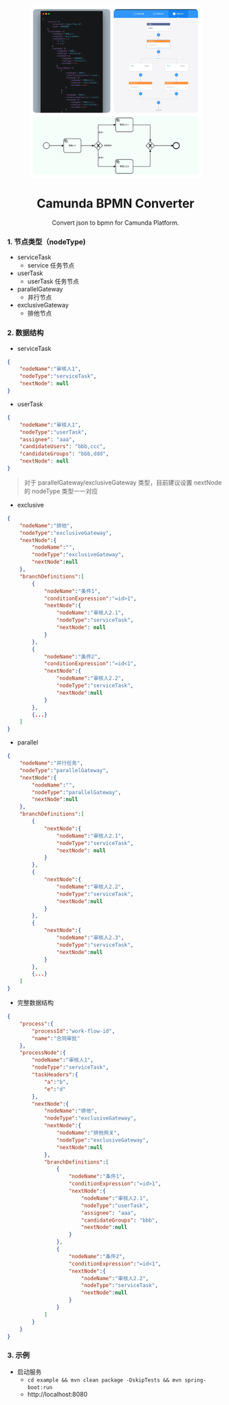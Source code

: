 <div align="center">
<img src="./static/img/img.jpeg" width="400px"/>

<h1>Camunda BPMN Converter </h1>
<p>
Convert json to bpmn for Camunda Platform.
</p>
</div>


### 1. 节点类型（nodeType)
- serviceTask
    - service 任务节点
- userTask
  - userTask 任务节点
- parallelGateway
    - 并行节点
- exclusiveGateway
    - 排他节点

### 2. 数据结构

- serviceTask
```json
{
    "nodeName":"审核人1",
    "nodeType":"serviceTask",
    "nextNode": null
}
```

- userTask
```json
{
    "nodeName":"审核人1",
    "nodeType":"userTask",
    "assignee": "aaa",
    "candidateUsers": "bbb,ccc",
    "candidateGroups": "bbb,ddd",
    "nextNode": null
}
```

> 对于 parallelGateway/exclusiveGateway 类型，目前建议设置 nextNode 的 nodeType 类型一一对应

- exclusive
```json
{
    "nodeName":"排他",
    "nodeType":"exclusiveGateway",
    "nextNode":{
        "nodeName":"",
        "nodeType":"exclusiveGateway",
        "nextNode":null
    },
    "branchDefinitions":[
        {
            "nodeName":"条件1",
            "conditionExpression":"=id>1",
            "nextNode":{
                "nodeName":"审核人2.1",
                "nodeType":"serviceTask",
                "nextNode": null
            }
        },
        {
            "nodeName":"条件2",
            "conditionExpression":"=id<1",
            "nextNode":{
                "nodeName":"审核人2.2",
                "nodeType":"serviceTask",
                "nextNode":null
            }
        },
        {...}
    ]
}
```

- parallel
```json
{
    "nodeName":"并行任务",
    "nodeType":"parallelGateway",
    "nextNode":{
        "nodeName":"",
        "nodeType":"parallelGateway",
        "nextNode":null
    },
    "branchDefinitions":[
        {
            "nextNode":{
                "nodeName":"审核人2.1",
                "nodeType":"serviceTask",
                "nextNode": null
            }
        },
        {
            "nextNode":{
                "nodeName":"审核人2.2",
                "nodeType":"serviceTask",
                "nextNode":null
            }
        },
        {
            "nextNode":{
                "nodeName":"审核人2.3",
                "nodeType":"serviceTask",
                "nextNode":null
            }
        },
        {...}
    ]
}
```

- 完整数据结构
```json
{
    "process":{
        "processId":"work-flow-id",
        "name":"合同审批"
    },
    "processNode":{
        "nodeName":"审核人1",
        "nodeType":"serviceTask",
        "taskHeaders":{
            "a":"b",
            "e":"d"
        },
        "nextNode":{
            "nodeName":"排他",
            "nodeType":"exclusiveGateway",
            "nextNode":{
                "nodeName":"排他网关",
                "nodeType":"exclusiveGateway",
                "nextNode":null
            },
            "branchDefinitions":[
                {
                    "nodeName":"条件1",
                    "conditionExpression":"=id>1",
                    "nextNode":{
                        "nodeName":"审核人2.1",
                        "nodeType":"userTask",
                        "assignee": "aaa",
                        "candidateGroups": "bbb",
                        "nextNode":null
                    }
                },
                {
                    "nodeName":"条件2",
                    "conditionExpression":"=id<1",
                    "nextNode":{
                        "nodeName":"审核人2.2",
                        "nodeType":"serviceTask",
                        "nextNode":null
                    }
                }
            ]
        }
    }
}
```
### 3. 示例
* 启动服务
    * ``cd example && mvn clean package -DskipTests && mvn spring-boot:run``
    * http://localhost:8080
